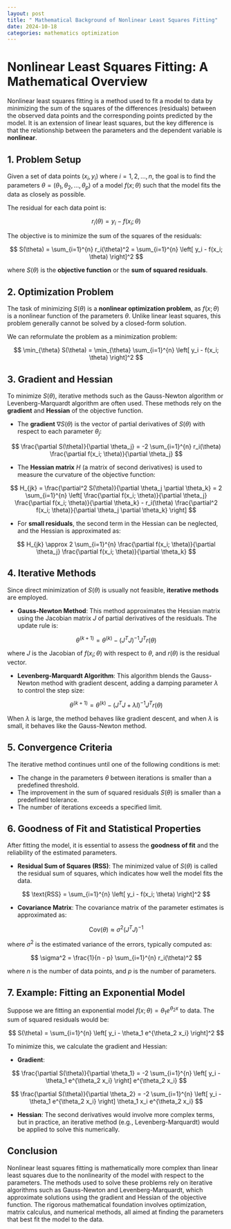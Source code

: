 ```yaml
---
layout: post
title: " Mathematical Background of Nonlinear Least Squares Fitting"
date: 2024-10-18
categories: mathematics optimization
---
```


# Nonlinear Least Squares Fitting: A Mathematical Overview

Nonlinear least squares fitting is a method used to fit a model to data by minimizing the sum of the squares of the differences (residuals) between the observed data points and the corresponding points predicted by the model. It is an extension of linear least squares, but the key difference is that the relationship between the parameters and the dependent variable is **nonlinear**.

## 1. Problem Setup

Given a set of data points $(x_i, y_i)$ where $i = 1, 2, \dots, n$, the goal is to find the parameters $\theta = (\theta_1, \theta_2, \dots, \theta_p)$ of a model $f(x; \theta)$ such that the model fits the data as closely as possible.

The residual for each data point is:

$$
r_i(\theta) = y_i - f(x_i; \theta)
$$

The objective is to minimize the sum of the squares of the residuals:

$$
S(\theta) = \sum_{i=1}^{n} r_i(\theta)^2 = \sum_{i=1}^{n} \left[ y_i - f(x_i; \theta) \right]^2
$$

where $S(\theta)$ is the **objective function** or the **sum of squared residuals**.

## 2. Optimization Problem

The task of minimizing $S(\theta)$ is a **nonlinear optimization problem**, as $f(x; \theta)$ is a nonlinear function of the parameters $\theta$. Unlike linear least squares, this problem generally cannot be solved by a closed-form solution.

We can reformulate the problem as a minimization problem:

$$
\min_{\theta} S(\theta) = \min_{\theta} \sum_{i=1}^{n} \left[ y_i - f(x_i; \theta) \right]^2
$$

## 3. Gradient and Hessian

To minimize $S(\theta)$, iterative methods such as the Gauss-Newton algorithm or Levenberg-Marquardt algorithm are often used. These methods rely on the **gradient** and **Hessian** of the objective function.

- The **gradient** $\nabla S(\theta)$ is the vector of partial derivatives of $S(\theta)$ with respect to each parameter $\theta_j$:

$$
\frac{\partial S(\theta)}{\partial \theta_j} = -2 \sum_{i=1}^{n} r_i(\theta) \frac{\partial f(x_i; \theta)}{\partial \theta_j}
$$

- The **Hessian matrix** $H$ (a matrix of second derivatives) is used to measure the curvature of the objective function:

$$
H_{jk} = \frac{\partial^2 S(\theta)}{\partial \theta_j \partial \theta_k} = 2 \sum_{i=1}^{n} \left[ \frac{\partial f(x_i; \theta)}{\partial \theta_j} \frac{\partial f(x_i; \theta)}{\partial \theta_k} - r_i(\theta) \frac{\partial^2 f(x_i; \theta)}{\partial \theta_j \partial \theta_k} \right]
$$

- For **small residuals**, the second term in the Hessian can be neglected, and the Hessian is approximated as:

$$
H_{jk} \approx 2 \sum_{i=1}^{n} \frac{\partial f(x_i; \theta)}{\partial \theta_j} \frac{\partial f(x_i; \theta)}{\partial \theta_k}
$$

## 4. Iterative Methods

Since direct minimization of $S(\theta)$ is usually not feasible, **iterative methods** are employed.

- **Gauss-Newton Method**: This method approximates the Hessian matrix using the Jacobian matrix $J$ of partial derivatives of the residuals. The update rule is:

$$
\theta^{(k+1)} = \theta^{(k)} - (J^T J)^{-1} J^T r(\theta)
$$

where $J$ is the Jacobian of $f(x_i; \theta)$ with respect to $\theta$, and $r(\theta)$ is the residual vector.

- **Levenberg-Marquardt Algorithm**: This algorithm blends the Gauss-Newton method with gradient descent, adding a damping parameter $\lambda$ to control the step size:

$$
\theta^{(k+1)} = \theta^{(k)} - (J^T J + \lambda I)^{-1} J^T r(\theta)
$$

When $\lambda$ is large, the method behaves like gradient descent, and when $\lambda$ is small, it behaves like the Gauss-Newton method.

## 5. Convergence Criteria

The iterative method continues until one of the following conditions is met:

- The change in the parameters $\theta$ between iterations is smaller than a predefined threshold.
- The improvement in the sum of squared residuals $S(\theta)$ is smaller than a predefined tolerance.
- The number of iterations exceeds a specified limit.

## 6. Goodness of Fit and Statistical Properties

After fitting the model, it is essential to assess the **goodness of fit** and the reliability of the estimated parameters.

- **Residual Sum of Squares (RSS)**: The minimized value of $S(\theta)$ is called the residual sum of squares, which indicates how well the model fits the data.

$$
\text{RSS} = \sum_{i=1}^{n} \left[ y_i - f(x_i; \theta) \right]^2
$$

- **Covariance Matrix**: The covariance matrix of the parameter estimates is approximated as:

$$
\text{Cov}(\theta) \approx \sigma^2 (J^T J)^{-1}
$$

where $\sigma^2$ is the estimated variance of the errors, typically computed as:

$$
\sigma^2 = \frac{1}{n - p} \sum_{i=1}^{n} r_i(\theta)^2
$$

where $n$ is the number of data points, and $p$ is the number of parameters.

## 7. Example: Fitting an Exponential Model

Suppose we are fitting an exponential model $f(x; \theta) = \theta_1 e^{\theta_2 x}$ to data. The sum of squared residuals would be:

$$
S(\theta) = \sum_{i=1}^{n} \left[ y_i - \theta_1 e^{\theta_2 x_i} \right]^2
$$

To minimize this, we calculate the gradient and Hessian:

- **Gradient**:

$$
\frac{\partial S(\theta)}{\partial \theta_1} = -2 \sum_{i=1}^{n} \left[ y_i - \theta_1 e^{\theta_2 x_i} \right] e^{\theta_2 x_i}
$$

$$
\frac{\partial S(\theta)}{\partial \theta_2} = -2 \sum_{i=1}^{n} \left[ y_i - \theta_1 e^{\theta_2 x_i} \right] \theta_1 x_i e^{\theta_2 x_i}
$$

- **Hessian**: The second derivatives would involve more complex terms, but in practice, an iterative method (e.g., Levenberg-Marquardt) would be applied to solve this numerically.

## Conclusion

Nonlinear least squares fitting is mathematically more complex than linear least squares due to the nonlinearity of the model with respect to the parameters. The methods used to solve these problems rely on iterative algorithms such as Gauss-Newton and Levenberg-Marquardt, which approximate solutions using the gradient and Hessian of the objective function. The rigorous mathematical foundation involves optimization, matrix calculus, and numerical methods, all aimed at finding the parameters that best fit the model to the data.
